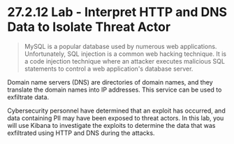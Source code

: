 # 27.2.12 Lab - Interpret HTTP and DNS Data to Isolate Threat Actor

> MySQL is a popular database used by numerous web applications. Unfortunately, SQL injection is a common 
web hacking technique. It is a code injection technique where an attacker executes malicious SQL statements 
to control a web application's database server.

Domain name servers (DNS) are directories of domain names, and they translate the domain names into IP 
addresses. This service can be used to exfiltrate data. 

Cybersecurity personnel have determined that an exploit has occurred, and data containing PII may have 
been exposed to threat actors. In this lab, you will use Kibana to investigate the exploits to determine the data 
that was exfiltrated using HTTP and DNS during the attacks.

